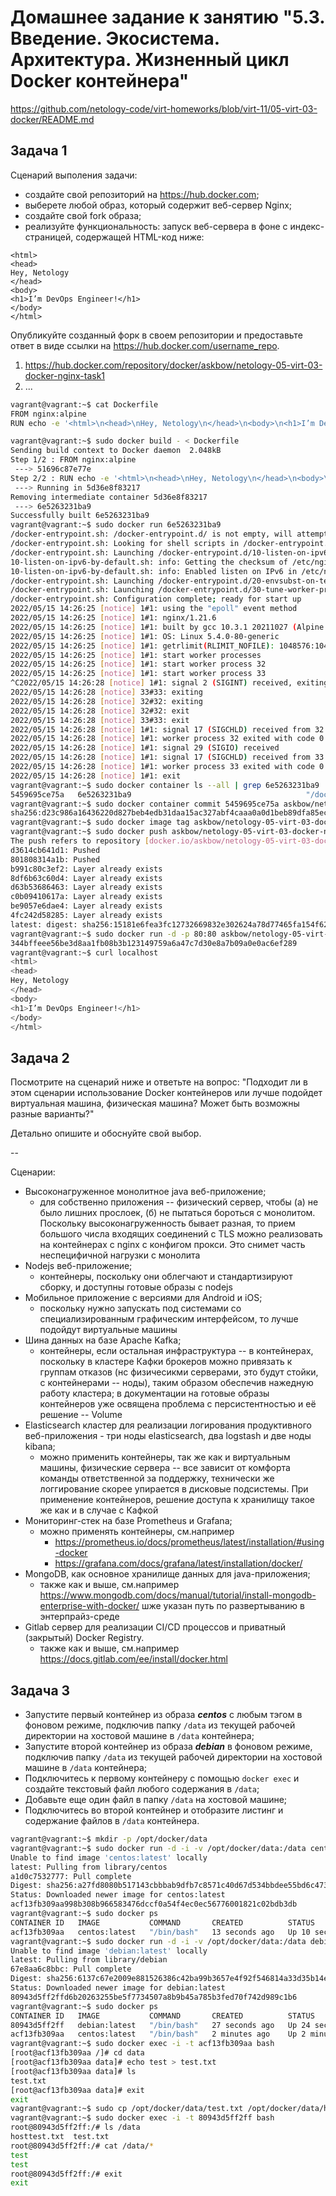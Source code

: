 # Домашнее задание к занятию "5.3. Введение. Экосистема. Архитектура. Жизненный цикл Docker контейнера"

https://github.com/netology-code/virt-homeworks/blob/virt-11/05-virt-03-docker/README.md



## Задача 1

Сценарий выполения задачи:

- создайте свой репозиторий на https://hub.docker.com;
- выберете любой образ, который содержит веб-сервер Nginx;
- создайте свой fork образа;
- реализуйте функциональность:
запуск веб-сервера в фоне с индекс-страницей, содержащей HTML-код ниже:
```
<html>
<head>
Hey, Netology
</head>
<body>
<h1>I’m DevOps Engineer!</h1>
</body>
</html>
```
Опубликуйте созданный форк в своем репозитории и предоставьте ответ в виде ссылки на https://hub.docker.com/username_repo.

1. https://hub.docker.com/repository/docker/askbow/netology-05-virt-03-docker-nginx-task1
2. ...
```bash
vagrant@vagrant:~$ cat Dockerfile
FROM nginx:alpine
RUN echo -e '<html>\n<head>\nHey, Netology\n</head>\n<body>\n<h1>I’m DevOps Engineer!</h1>\n</body>\n</html>' > /usr/share/nginx/html/index.html

vagrant@vagrant:~$ sudo docker build - < Dockerfile
Sending build context to Docker daemon  2.048kB
Step 1/2 : FROM nginx:alpine
 ---> 51696c87e77e
Step 2/2 : RUN echo -e '<html>\n<head>\nHey, Netology\n</head>\n<body>\n<h1>I’m DevOps Engineer!</h1>\n</body>\n</html>' > /usr/share/nginx/html/index.html
 ---> Running in 5d36e8f83217
Removing intermediate container 5d36e8f83217
 ---> 6e5263231ba9
Successfully built 6e5263231ba9
vagrant@vagrant:~$ sudo docker run 6e5263231ba9
/docker-entrypoint.sh: /docker-entrypoint.d/ is not empty, will attempt to perform configuration
/docker-entrypoint.sh: Looking for shell scripts in /docker-entrypoint.d/
/docker-entrypoint.sh: Launching /docker-entrypoint.d/10-listen-on-ipv6-by-default.sh
10-listen-on-ipv6-by-default.sh: info: Getting the checksum of /etc/nginx/conf.d/default.conf
10-listen-on-ipv6-by-default.sh: info: Enabled listen on IPv6 in /etc/nginx/conf.d/default.conf
/docker-entrypoint.sh: Launching /docker-entrypoint.d/20-envsubst-on-templates.sh
/docker-entrypoint.sh: Launching /docker-entrypoint.d/30-tune-worker-processes.sh
/docker-entrypoint.sh: Configuration complete; ready for start up
2022/05/15 14:26:25 [notice] 1#1: using the "epoll" event method
2022/05/15 14:26:25 [notice] 1#1: nginx/1.21.6
2022/05/15 14:26:25 [notice] 1#1: built by gcc 10.3.1 20211027 (Alpine 10.3.1_git20211027)
2022/05/15 14:26:25 [notice] 1#1: OS: Linux 5.4.0-80-generic
2022/05/15 14:26:25 [notice] 1#1: getrlimit(RLIMIT_NOFILE): 1048576:1048576
2022/05/15 14:26:25 [notice] 1#1: start worker processes
2022/05/15 14:26:25 [notice] 1#1: start worker process 32
2022/05/15 14:26:25 [notice] 1#1: start worker process 33
^C2022/05/15 14:26:28 [notice] 1#1: signal 2 (SIGINT) received, exiting
2022/05/15 14:26:28 [notice] 33#33: exiting
2022/05/15 14:26:28 [notice] 32#32: exiting
2022/05/15 14:26:28 [notice] 32#32: exit
2022/05/15 14:26:28 [notice] 33#33: exit
2022/05/15 14:26:28 [notice] 1#1: signal 17 (SIGCHLD) received from 32
2022/05/15 14:26:28 [notice] 1#1: worker process 32 exited with code 0
2022/05/15 14:26:28 [notice] 1#1: signal 29 (SIGIO) received
2022/05/15 14:26:28 [notice] 1#1: signal 17 (SIGCHLD) received from 33
2022/05/15 14:26:28 [notice] 1#1: worker process 33 exited with code 0
2022/05/15 14:26:28 [notice] 1#1: exit
vagrant@vagrant:~$ sudo docker container ls --all | grep 6e5263231ba9
5459695ce75a   6e5263231ba9                                       "/docker-entrypoint.…"   About a minute ago   Exited (0) About a minute ago             affectionate_edison
vagrant@vagrant:~$ sudo docker container commit 5459695ce75a askbow/netology-05-virt-03-docker-nginx-task1:latest
sha256:d23c986a16436220d827beb4edb31daa15ac327abf4caaa0a0d1beb89dfa85ec
vagrant@vagrant:~$ sudo docker image tag askbow/netology-05-virt-03-docker-nginx-task1:latest askbow/netology-05-virt-03-docker-nginx-task1:latest
vagrant@vagrant:~$ sudo docker push askbow/netology-05-virt-03-docker-nginx-task1:latest
The push refers to repository [docker.io/askbow/netology-05-virt-03-docker-nginx-task1]
d3614cb641d1: Pushed
801808314a1b: Pushed
b991c80c3ef2: Layer already exists
8df6b63c60d4: Layer already exists
d63b53686463: Layer already exists
c0b09410617a: Layer already exists
be9057e6dae4: Layer already exists
4fc242d58285: Layer already exists
latest: digest: sha256:15181e6fea3fc12732669832e302624a78d77465fa154f620cd64417849d3028 size: 1982
vagrant@vagrant:~$ sudo docker run -d -p 80:80 askbow/netology-05-virt-03-docker-nginx-task1:latest
344bffeee56be3d8aa1fb08b3b123149759a6a47c7d30e8a7b09a0e0ac6ef289
vagrant@vagrant:~$ curl localhost
<html>
<head>
Hey, Netology
</head>
<body>
<h1>I’m DevOps Engineer!</h1>
</body>
</html>
```


## Задача 2

Посмотрите на сценарий ниже и ответьте на вопрос:
"Подходит ли в этом сценарии использование Docker контейнеров или лучше подойдет виртуальная машина, физическая машина? Может быть возможны разные варианты?"

Детально опишите и обоснуйте свой выбор.

--

Сценарии:

- Высоконагруженное монолитное java веб-приложение;
  - для собственно приложения -- физический сервер, чтобы (а) не было лишних прослоек, (б) не пытаться бороться с монолитом. Поскольку высоконагруженность бывает разная, то прием большого числа входящих соединений с TLS можно реализовать на контейнерах с nginx с конфигом прокси. Это снимет часть неспецифичной нагрузки с монолита
- Nodejs веб-приложение;
  - контейнеры, поскольку они облегчают и стандартизируют сборку, и доступны готовые образы с nodejs
- Мобильное приложение c версиями для Android и iOS;
  - поскольку нужно запускать под системами со специализированным графическим интерфейсом, то лучше подойдут виртуальные машины
- Шина данных на базе Apache Kafka;
  - контейнеры, если остальная инфраструктура -- в контейнерах, поскольку в кластере Кафки брокеров можно привязать к группам отказов (нс физичесикми серверами, это будут стойки, с контейнерами -- ноды), таким образом обеспечив нажедную работу кластера; в документации на готовые образы контейнеров уже освящена проблема с персистентностью и её решение -- Volume
- Elasticsearch кластер для реализации логирования продуктивного веб-приложения - три ноды elasticsearch, два logstash и две ноды kibana;
  - можно применить контейнеры, так же как и виртуальным машины, физические сервера -- все зависит от комфорта команды ответственной за поддержку, технически же логгирование скорее упирается в дисковые подсистемы. При применение контейнеров, решение доступа к хранилищу такое же как и в случае с Кафкой
- Мониторинг-стек на базе Prometheus и Grafana;
  - можно применять контейнеры, см.например 
    - https://prometheus.io/docs/prometheus/latest/installation/#using-docker
    - https://grafana.com/docs/grafana/latest/installation/docker/
- MongoDB, как основное хранилище данных для java-приложения;
  - также как и выше, см.например https://www.mongodb.com/docs/manual/tutorial/install-mongodb-enterprise-with-docker/ шже указан путь по развертыванию в энтерпрайз-среде
- Gitlab сервер для реализации CI/CD процессов и приватный (закрытый) Docker Registry.
  - также как и выше, см.например https://docs.gitlab.com/ee/install/docker.html

## Задача 3

- Запустите первый контейнер из образа ***centos*** c любым тэгом в фоновом режиме, подключив папку ```/data``` из текущей рабочей директории на хостовой машине в ```/data``` контейнера;
- Запустите второй контейнер из образа ***debian*** в фоновом режиме, подключив папку ```/data``` из текущей рабочей директории на хостовой машине в ```/data``` контейнера;
- Подключитесь к первому контейнеру с помощью ```docker exec``` и создайте текстовый файл любого содержания в ```/data```;
- Добавьте еще один файл в папку ```/data``` на хостовой машине;
- Подключитесь во второй контейнер и отобразите листинг и содержание файлов в ```/data``` контейнера.

```bash
vagrant@vagrant:~$ mkdir -p /opt/docker/data
vagrant@vagrant:~$ sudo docker run -d -i -v /opt/docker/data:/data centos:latest /bin/bash
Unable to find image 'centos:latest' locally
latest: Pulling from library/centos
a1d0c7532777: Pull complete
Digest: sha256:a27fd8080b517143cbbbab9dfb7c8571c40d67d534bbdee55bd6c473f432b177
Status: Downloaded newer image for centos:latest
acf13fb309aa998b308b966583476dccf0a54f4ec0ec56776001821c02bdb3db
vagrant@vagrant:~$ sudo docker ps
CONTAINER ID   IMAGE           COMMAND       CREATED          STATUS          PORTS     NAMES
acf13fb309aa   centos:latest   "/bin/bash"   13 seconds ago   Up 10 seconds             confident_tereshkova
vagrant@vagrant:~$ sudo docker run -d -i -v /opt/docker/data:/data debian:latest /bin/bash
Unable to find image 'debian:latest' locally
latest: Pulling from library/debian
67e8aa6c8bbc: Pull complete
Digest: sha256:6137c67e2009e881526386c42ba99b3657e4f92f546814a33d35b14e60579777
Status: Downloaded newer image for debian:latest
80943d5ff2ffd6b20263255be5f7734507a8b9b45a785b3fed70f742d989c1b6
vagrant@vagrant:~$ sudo docker ps
CONTAINER ID   IMAGE           COMMAND       CREATED          STATUS          PORTS     NAMES
80943d5ff2ff   debian:latest   "/bin/bash"   27 seconds ago   Up 24 seconds             charming_davinci
acf13fb309aa   centos:latest   "/bin/bash"   2 minutes ago    Up 2 minutes              confident_tereshkova10
vagrant@vagrant:~$ sudo docker exec -i -t acf13fb309aa bash
[root@acf13fb309aa /]# cd data
[root@acf13fb309aa data]# echo test > test.txt
[root@acf13fb309aa data]# ls
test.txt
[root@acf13fb309aa data]# exit
exit
vagrant@vagrant:~$ sudo cp /opt/docker/data/test.txt /opt/docker/data/hosttest.txt
vagrant@vagrant:~$ sudo docker exec -i -t 80943d5ff2ff bash
root@80943d5ff2ff:/# ls /data
hosttest.txt  test.txt
root@80943d5ff2ff:/# cat /data/*
test
test
root@80943d5ff2ff:/# exit
exit

```